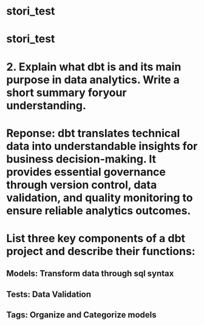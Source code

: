 # stori_test

# stori_test

# 2. Explain what dbt is and its main purpose in data analytics. Write a short summary foryour understanding.
# Reponse: dbt translates technical data into understandable insights for business decision-making. It provides essential governance through version control, data validation, and quality monitoring to ensure reliable analytics outcomes.

# List three key components of a dbt project and describe their functions:

## Models: Transform data through sql syntax 
## Tests: Data Validation
## Tags: Organize and Categorize models
